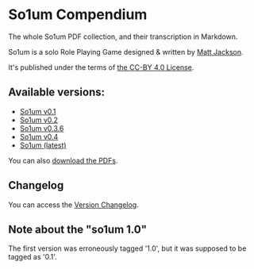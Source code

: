 # So1um Compendium

The whole So1um PDF collection, and their transcription in Markdown.

So1um is a solo Role Playing Game designed & written by [Matt Jackson](http://www.msjx.org/).

It's published under the terms of [the CC-BY 4.0 License](https://creativecommons.org/licenses/by/4.0/).

## Available versions:

* [So1um v0.1](so1um-01.md)
* [So1um v0.2](so1um-02.md)
* [So1um v0.3.6](so1um-03.md)
* [So1um v0.4](so1um-04.md)
* [So1um (latest)](so1um.md)

You can also [download the PDFs](pdfs/index.md).

## Changelog

You can access the [Version Changelog](CHANGELOG.md).

## Note about the "so1um 1.0"

The first version was erroneously tagged '1.0', but it was supposed to be tagged as '0.1'.
